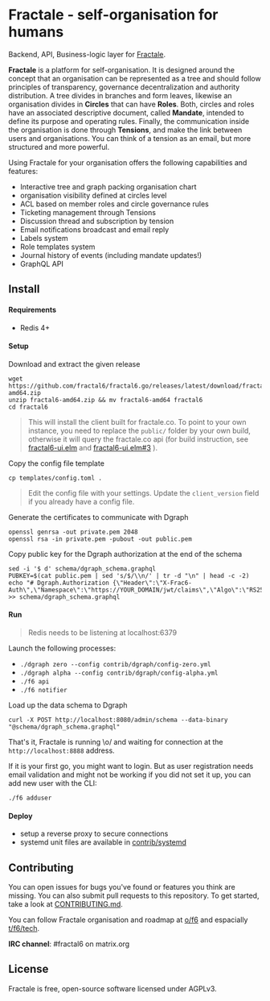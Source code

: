 # Fractale - self-organisation for humans

Backend, API, Business-logic layer for [Fractale](https://fractale.co).

**Fractale** is a platform for self-organisation. It is designed around the concept that an organisation can be represented as a tree and should follow principles of transparency, governance decentralization and authority distribution. A tree divides in branches and form leaves, likewise an organisation divides in **Circles** that can have **Roles**. Both, circles and roles have an associated descriptive document, called **Mandate**, intended to define its purpose and operating rules. Finally, the communication inside the organisation is done through **Tensions**, and make the link between users and organisations. You can think of a tension as an email, but more structured and more powerful.

Using Fractale for your organisation offers the following capabilities and features:
* Interactive tree and graph packing organisation chart
* organisation visibility defined at circles level
* ACL based on member roles and circle governance rules
* Ticketing management through Tensions
* Discussion thread and subscription by tension
* Email notifications broadcast and email reply
* Labels system
* Role templates system
* Journal history of events (including mandate updates!)
* GraphQL API


## Install

#### Requirements

* Redis 4+


#### Setup

Download and extract the given release

    wget https://github.com/fractal6/fractal6.go/releases/latest/download/fractal6-amd64.zip
    unzip fractal6-amd64.zip && mv fractal6-amd64 fractal6
    cd fractal6

> This will install the client built for fractale.co. To point to your own instance, you need to replace the `public/` folder by your own build, otherwise it will query the fractale.co api (for build instruction, see [fractal6-ui.elm](https://github.com/fractal6/fractal6-ui.elm/) and [fractal6-ui.elm#3](https://github.com/fractal6/fractal6-ui.elm/issues/3) ).

Copy the config file template

    cp templates/config.toml .

>
> Edit the config file with your settings.
> Update the `client_version` field if you already have a config file.
>

Generate the certificates to communicate with Dgraph

    openssl genrsa -out private.pem 2048
    openssl rsa -in private.pem -pubout -out public.pem

Copy public key for the Dgraph authorization at the end of the schema

    sed -i '$ d' schema/dgraph_schema.graphql
    PUBKEY=$(cat public.pem | sed 's/$/\\n/' | tr -d "\n" | head -c -2)
    echo "# Dgraph.Authorization {\"Header\":\"X-Frac6-Auth\",\"Namespace\":\"https://YOUR_DOMAIN/jwt/claims\",\"Algo\":\"RS256\",\"VerificationKey\":\"$PUBKEY\"}" >> schema/dgraph_schema.graphql


#### Run

>  Redis needs to be listening at localhost:6379

Launch the following processes:

* `./dgraph zero --config contrib/dgraph/config-zero.yml`
* `./dgraph alpha --config contrib/dgraph/config-alpha.yml`
* `./f6 api`
* `./f6 notifier`

Load up the data schema to Dgraph

    curl -X POST http://localhost:8080/admin/schema --data-binary "@schema/dgraph_schema.graphql"

That's it, Fractale is running \o/ and waiting for connection at the `http://localhost:8888` address.

If it is your first go, you might want to login. But as user registration needs email validation and might not be working if you did not set it up, you can add new user with the CLI:

    ./f6 adduser 


#### Deploy

* setup a reverse proxy to secure connections
* systemd unit files are available in [contrib/systemd](contrib/systemd)


## Contributing

You can open issues for bugs you've found or features you think are missing. You can also submit pull requests to this repository. To get started, take a look at [CONTRIBUTING.md](CONTRIBUTING.md).

You can follow Fractale organisation and roadmap at [o/f6](https://fractale.co/o/f6) and espacially [t/f6/tech](https://fractale.co/t/f6/tech).

**IRC channel**: #fractal6 on matrix.org

## License

Fractale is free, open-source software licensed under AGPLv3.
